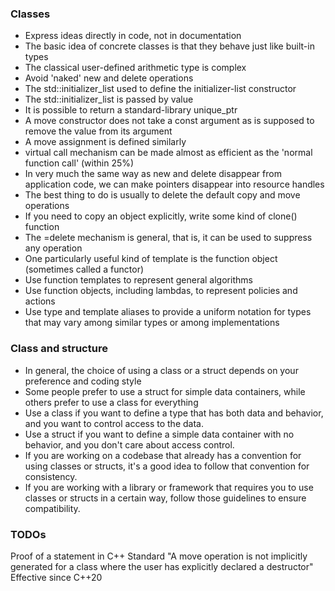 ### Classes

* Express ideas directly in code, not in documentation
* The basic idea of concrete classes is that they behave just like built-in types
* The classical user-defined arithmetic type is complex
* Avoid 'naked' new and delete operations
* The std::initializer_list used to define the initializer-list constructor
* The std::initializer_list is passed by value
* It is possible to return a standard-library unique_ptr
* A move constructor does not take a const argument as is supposed to remove the value from its argument
* A move assignment is defined similarly
* virtual call mechanism can be made almost as efficient as the 'normal function call' (within 25%)
* In very much the same way as new and delete disappear from application code, we can make pointers disappear into resource handles
* The best thing to do is usually to delete the default copy and move operations
* If you need to copy an object explicitly, write some kind of clone() function
* The =delete mechanism is general, that is, it can be used to suppress any operation
* One particularly useful kind of template is the function object (sometimes called a functor)
* Use function templates to represent general algorithms
* Use function objects, including lambdas, to represent policies and actions
* Use type and template aliases to provide a uniform notation for types that may vary among similar types or among implementations

### Class and structure

* In general, the choice of using a class or a struct depends on your preference and coding style
* Some people prefer to use a struct for simple data containers, while others prefer to use a class for everything 
* Use a class if you want to define a type that has both data and behavior, and you want to control access to the data.
* Use a struct if you want to define a simple data container with no behavior, and you don't care about access control.
* If you are working on a codebase that already has a convention for using classes or structs, it's a good idea to follow that convention for consistency.
* If you are working with a library or framework that requires you to use classes or structs in a certain way, follow those guidelines to ensure compatibility.

### TODOs

Proof of a statement in C++ Standard
"A move operation is not implicitly generated for a class where the user has explicitly declared a destructor"
Effective since C++20
